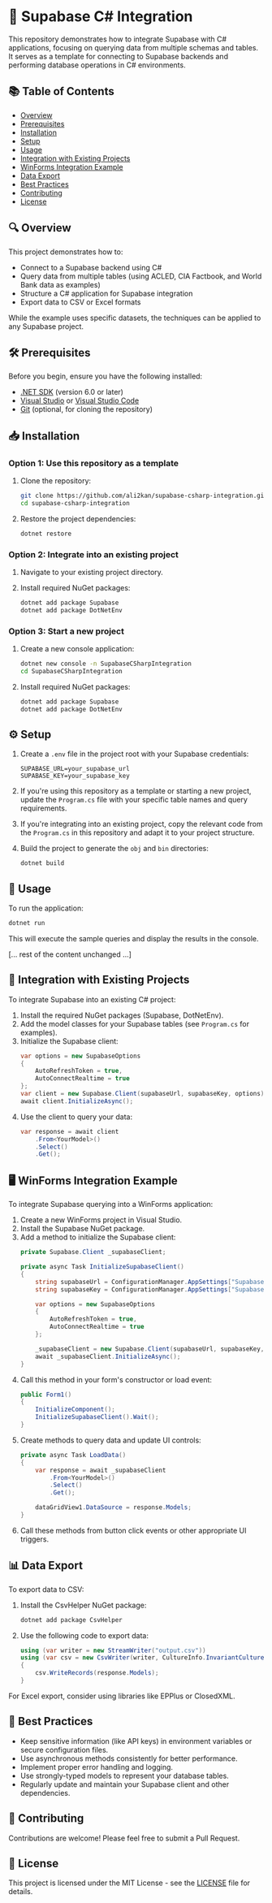 # 🚀 Supabase C# Integration

This repository demonstrates how to integrate Supabase with C# applications, focusing on querying data from multiple schemas and tables. It serves as a template for connecting to Supabase backends and performing database operations in C# environments.

## 📚 Table of Contents

- [Overview](#-overview)
- [Prerequisites](#-prerequisites)
- [Installation](#-installation)
- [Setup](#%EF%B8%8F-setup)
- [Usage](#-usage)
- [Integration with Existing Projects](#-integration-with-existing-projects)
- [WinForms Integration Example](#-winforms-integration-example)
- [Data Export](#-data-export)
- [Best Practices](#-best-practices)
- [Contributing](#-contributing)
- [License](#-license)

## 🔍 Overview

This project demonstrates how to:

- Connect to a Supabase backend using C#
- Query data from multiple tables (using ACLED, CIA Factbook, and World Bank data as examples)
- Structure a C# application for Supabase integration
- Export data to CSV or Excel formats

While the example uses specific datasets, the techniques can be applied to any Supabase project.

## 🛠 Prerequisites

Before you begin, ensure you have the following installed:

- [.NET SDK](https://dotnet.microsoft.com/download) (version 6.0 or later)
- [Visual Studio](https://visualstudio.microsoft.com/) or [Visual Studio Code](https://code.visualstudio.com/)
- [Git](https://git-scm.com/downloads) (optional, for cloning the repository)

## 📥 Installation

### Option 1: Use this repository as a template

1. Clone the repository:
   ```bash
   git clone https://github.com/ali2kan/supabase-csharp-integration.git
   cd supabase-csharp-integration
   ```

2. Restore the project dependencies:
   ```bash
   dotnet restore
   ```

### Option 2: Integrate into an existing project

1. Navigate to your existing project directory.

2. Install required NuGet packages:
   ```bash
   dotnet add package Supabase
   dotnet add package DotNetEnv
   ```

### Option 3: Start a new project

1. Create a new console application:
   ```bash
   dotnet new console -n SupabaseCSharpIntegration
   cd SupabaseCSharpIntegration
   ```

2. Install required NuGet packages:
   ```bash
   dotnet add package Supabase
   dotnet add package DotNetEnv
   ```

## ⚙️ Setup

1. Create a `.env` file in the project root with your Supabase credentials:
   ```plaintext
   SUPABASE_URL=your_supabase_url
   SUPABASE_KEY=your_supabase_key
   ```

2. If you're using this repository as a template or starting a new project, update the `Program.cs` file with your specific table names and query requirements.

3. If you're integrating into an existing project, copy the relevant code from the `Program.cs` in this repository and adapt it to your project structure.

4. Build the project to generate the `obj` and `bin` directories:
   ```bash
   dotnet build
   ```

## 🚀 Usage

To run the application:

```bash
dotnet run
```

This will execute the sample queries and display the results in the console.

[... rest of the content unchanged ...]


## 🔗 Integration with Existing Projects

To integrate Supabase into an existing C# project:

1. Install the required NuGet packages (Supabase, DotNetEnv).
2. Add the model classes for your Supabase tables (see `Program.cs` for examples).
3. Initialize the Supabase client:
   ```csharp
   var options = new SupabaseOptions
   {
       AutoRefreshToken = true,
       AutoConnectRealtime = true
   };
   var client = new Supabase.Client(supabaseUrl, supabaseKey, options);
   await client.InitializeAsync();
   ```
4. Use the client to query your data:
   ```csharp
   var response = await client
       .From<YourModel>()
       .Select()
       .Get();
   ```

## 🖥 WinForms Integration Example

To integrate Supabase querying into a WinForms application:

1. Create a new WinForms project in Visual Studio.
2. Install the Supabase NuGet package.
3. Add a method to initialize the Supabase client:
   ```csharp
   private Supabase.Client _supabaseClient;

   private async Task InitializeSupabaseClient()
   {
       string supabaseUrl = ConfigurationManager.AppSettings["SupabaseUrl"];
       string supabaseKey = ConfigurationManager.AppSettings["SupabaseKey"];

       var options = new SupabaseOptions
       {
           AutoRefreshToken = true,
           AutoConnectRealtime = true
       };

       _supabaseClient = new Supabase.Client(supabaseUrl, supabaseKey, options);
       await _supabaseClient.InitializeAsync();
   }
   ```
4. Call this method in your form's constructor or load event:
   ```csharp
   public Form1()
   {
       InitializeComponent();
       InitializeSupabaseClient().Wait();
   }
   ```
5. Create methods to query data and update UI controls:
   ```csharp
   private async Task LoadData()
   {
       var response = await _supabaseClient
           .From<YourModel>()
           .Select()
           .Get();

       dataGridView1.DataSource = response.Models;
   }
   ```
6. Call these methods from button click events or other appropriate UI triggers.

## 📊 Data Export

To export data to CSV:

1. Install the CsvHelper NuGet package:
   ```bash
   dotnet add package CsvHelper
   ```
2. Use the following code to export data:
   ```csharp
   using (var writer = new StreamWriter("output.csv"))
   using (var csv = new CsvWriter(writer, CultureInfo.InvariantCulture))
   {
       csv.WriteRecords(response.Models);
   }
   ```

For Excel export, consider using libraries like EPPlus or ClosedXML.

## 🌟 Best Practices

- Keep sensitive information (like API keys) in environment variables or secure configuration files.
- Use asynchronous methods consistently for better performance.
- Implement proper error handling and logging.
- Use strongly-typed models to represent your database tables.
- Regularly update and maintain your Supabase client and other dependencies.

## 🤝 Contributing

Contributions are welcome! Please feel free to submit a Pull Request.

## 📄 License

This project is licensed under the MIT License - see the [LICENSE](LICENSE) file for details.